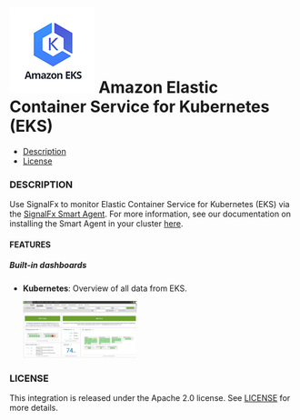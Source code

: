 # ![](./img/integration_amazoneks.png) Amazon Elastic Container Service for Kubernetes (EKS)

- [Description](#description)
- [License](#license)

### DESCRIPTION

Use SignalFx to monitor Elastic Container Service for Kubernetes (EKS) via the [SignalFx Smart Agent](https://docs.signalfx.com/en/latest/integrations/agent/kubernetes-setup.html).
For more information, see our documentation on installing the Smart Agent in your cluster [here](https://docs.signalfx.com/en/latest/integrations/kubernetes-quickstart.html).

#### FEATURES

##### Built-in dashboards

- **Kubernetes**: Overview of all data from EKS.

  [<img src='./img/kubernetes.png' width=200px>](./img/kubernetes.png)


### LICENSE

This integration is released under the Apache 2.0 license. See [LICENSE](./LICENSE) for more details.
